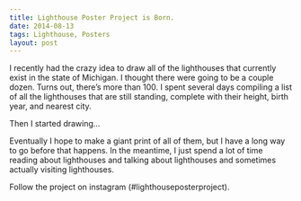 ```yaml
---
title: Lighthouse Poster Project is Born.
date: 2014-08-13
tags: Lighthouse, Posters
layout: post
---
```


I recently had the crazy idea to draw all of the lighthouses that currently
exist in the state of Michigan.  I thought there were going to be a couple
dozen.  Turns out, there’s more than 100.  I spent several days compiling a list
of all the lighthouses that are still standing, complete with their height,
birth year, and nearest city.


Then I started drawing…


Eventually I hope to make a giant print of all of them, but I have a long way to
go before that happens.  In the meantime, I just spend a lot of time reading
about lighthouses and talking about lighthouses and sometimes actually visiting
lighthouses.


Follow the project on instagram (#lighthouseposterproject).
